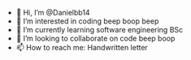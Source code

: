 - 👋 Hi, I’m @Danielbb14
- 👀 I’m interested in coding beep boop beep
- 🌱 I’m currently learning software engineering BSc
- 💞️ I’m looking to collaborate on code beep boop
- 📫 How to reach me: Handwritten letter

<!---
Danielbb14/Danielbb14 is a ✨ special ✨ repository because its `README.md` (this file) appears on your GitHub profile.
You can click the Preview link to take a look at your changes.
--->
